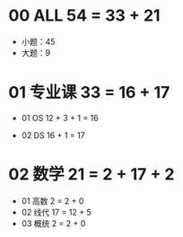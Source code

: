 # 00 ALL 54 = 33 + 21

* 小题：45
* 大题：9



# 01 专业课 33 =  16 + 17  

* 01 OS 12 + 3 + 1 = 16

* 02 DS 16 + 1 = 17



# 02 数学 21 = 2 + 17 + 2

* 01 高数 2 = 2 + 0
* 02 线代 17 = 12 + 5
* 03 概统 2 = 2 + 0